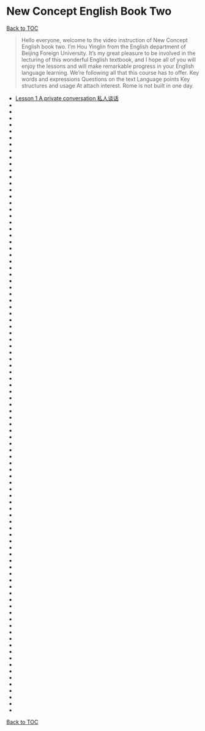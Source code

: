 # New Concept English Book Two

[Back to TOC](../)

> Hello everyone, welcome to the video instruction of New Concept English book two. I’m Hou Yinglin from the English department of Beijing Foreign University. It’s my great pleasure to be involved in the lecturing of this wonderful English textbook, and I hope all of you will enjoy the lessons and will make remarkable progress in your English language learning. We’re following all that this course has to offer.
> Key words and expressions
> Questions on the text
> Language points
> Key structures and usage
> At attach interest. Rome is not built in one day.

- [Lesson 1 A private conversation 私人谈话](./nce2-lession-01.md)
- [](./nce2-lession-02.md)
- [](./nce2-lession-03.md)
- [](./nce2-lession-04.md)
- [](./nce2-lession-05.md)
- [](./nce2-lession-07.md)
- [](./nce2-lession-08.md)
- [](./nce2-lession-09.md)
- [](./nce2-lession-10.md)
- [](./nce2-lession-11.md)
- [](./nce2-lession-12.md)
- [](./nce2-lession-13.md)
- [](./nce2-lession-14.md)
- [](./nce2-lession-15.md)
- [](./nce2-lession-16.md)
- [](./nce2-lession-17.md)
- [](./nce2-lession-18.md)
- [](./nce2-lession-19.md)
- [](./nce2-lession-20.md)
- [](./nce2-lession-21.md)
- [](./nce2-lession-22.md)
- [](./nce2-lession-23.md)
- [](./nce2-lession-24.md)
- [](./nce2-lession-25.md)
- [](./nce2-lession-26.md)
- [](./nce2-lession-27.md)
- [](./nce2-lession-28.md)
- [](./nce2-lession-29.md)
- [](./nce2-lession-30.md)
- [](./nce2-lession-31.md)
- [](./nce2-lession-32.md)
- [](./nce2-lession-33.md)
- [](./nce2-lession-34.md)
- [](./nce2-lession-35.md)
- [](./nce2-lession-36.md)
- [](./nce2-lession-37.md)
- [](./nce2-lession-38.md)
- [](./nce2-lession-39.md)
- [](./nce2-lession-40.md)
- [](./nce2-lession-41.md)
- [](./nce2-lession-42.md)
- [](./nce2-lession-43.md)
- [](./nce2-lession-44.md)
- [](./nce2-lession-45.md)
- [](./nce2-lession-46.md)
- [](./nce2-lession-47.md)
- [](./nce2-lession-48.md)
- [](./nce2-lession-49.md)
- [](./nce2-lession-50.md)
- [](./nce2-lession-51.md)
- [](./nce2-lession-52.md)
- [](./nce2-lession-53.md)
- [](./nce2-lession-54.md)
- [](./nce2-lession-55.md)
- [](./nce2-lession-56.md)
- [](./nce2-lession-57.md)
- [](./nce2-lession-58.md)
- [](./nce2-lession-59.md)
- [](./nce2-lession-60.md)
- [](./nce2-lession-61.md)
- [](./nce2-lession-62.md)
- [](./nce2-lession-63.md)
- [](./nce2-lession-64.md)
- [](./nce2-lession-65.md)
- [](./nce2-lession-66.md)
- [](./nce2-lession-67.md)
- [](./nce2-lession-68.md)
- [](./nce2-lession-69.md)
- [](./nce2-lession-70.md)
- [](./nce2-lession-71.md)
- [](./nce2-lession-72.md)
- [](./nce2-lession-73.md)
- [](./nce2-lession-74.md)
- [](./nce2-lession-75.md)
- [](./nce2-lession-76.md)
- [](./nce2-lession-77.md)
- [](./nce2-lession-78.md)
- [](./nce2-lession-79.md)
- [](./nce2-lession-80.md)
- [](./nce2-lession-81.md)
- [](./nce2-lession-82.md)
- [](./nce2-lession-83.md)
- [](./nce2-lession-84.md)
- [](./nce2-lession-85.md)
- [](./nce2-lession-86.md)
- [](./nce2-lession-87.md)
- [](./nce2-lession-88.md)
- [](./nce2-lession-89.md)
- [](./nce2-lession-90.md)
- [](./nce2-lession-91.md)
- [](./nce2-lession-92.md)
- [](./nce2-lession-93.md)
- [](./nce2-lession-94.md)
- [](./nce2-lession-95.md)
- [](./nce2-lession-96.md)

[Back to TOC](../)